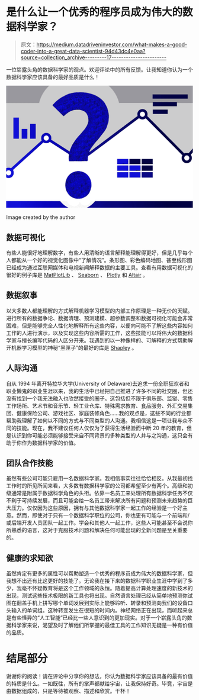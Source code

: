 # 是什么让一个优秀的程序员成为伟大的数据科学家？

> 原文：<https://medium.datadriveninvestor.com/what-makes-a-good-coder-into-a-great-data-scientist-94d43dc4e0aa?source=collection_archive---------17----------------------->

一位崭露头角的数据科学家的观点。欢迎评论中的所有反馈。让我知道你认为一个数据科学家应该具备的最好品质是什么！

![](img/5dbe681eb6d7d4dc5976b2f2fa4acaae.png)

Image created by the author

## 数据可视化

有些人能很好地理解数字，有些人用清晰的语言解释能理解得更好，但是几乎每个人都能从一个好的视觉化图像中“了解情况”。条形图、彩色编码地图、甚至线形图已经成为通过互联网媒体和电视新闻解释数据的主要工具。查看有用数据可视化的很好的例子库是 [MatPlotLib](https://matplotlib.org/) 、 [Seaborn](https://seaborn.pydata.org/) 、 [Plotly](https://chart-studio.plotly.com/feed/?_ga=2.230398235.667386343.1604877626-797187231.1604877626#/) 和 [Altair](https://altair-viz.github.io/) 。

## 数据叙事

以大多数人都能理解的方式解释机器学习模型的内部工作原理是一种无价的天赋。进行所有的数据争论、数据清理、预测建模、超参数调整和数据可视化可能会非常困难，但是能够完全人性化地解释所有这些内容，以便向可能不了解这些内容如何工作的人进行演示，以及实现这些内容所需的工作，这些技能可以将伟大的数据科学家与擅长编写代码的人区分开来。我遇到的以一种像样的、可解释的方式帮助解开机器学习模型的神秘“黑匣子”的最好的库是 [Shapley](https://github.com/slundberg/shap) 。

## 人际沟通

自从 1994 年离开特拉华大学(University of Delaware)去追求一份全职狂欢者和职业懒鬼的职业生涯以来，我的生活中已经把自己推进了许多不同的社交圈，但还没有找到一个我无法融入也欣然接受的圈子。这包括但不限于俱乐部、监狱、零售工作场所、艺术节和音乐节、轻工业仓库、特殊需求教育、食品服务、外汇交易集团、健康保险公司、游戏社区、家庭装修角色……我的观点是，这些不同的行业都帮助我理解了如何以不同的方式与不同类型的人沟通。我相信这是一项让我与众不同的技能。现在，我不建议任何人仅仅为了获得生活经验而中断 20 年的教育，但是认识到你可能必须能够接受来自不同背景的多种类型的人并与之沟通，这只会有助于你作为数据科学家的价值。

## 团队合作技能

虽然有些公司可能只雇用一名数据科学家。我相信事实往往恰恰相反。从我最初找工作时的所见所闻来看，大多数有数据科学家的公司都希望至少有两个。高级和初级通常是附属于数据科学角色的头衔。依靠一名员工来处理所有数据科学任务不仅不利于可持续发展，而且可能会给一名员工带来解决所有问题和预测未来趋势的巨大压力。仅仅因为这些原因，拥有与其他数据科学家一起工作的经验是一个好主意。然而，即使对于只有一个数据科学职位的公司，你也更有可能与一个前端和/或后端开发人员团队一起工作。学会和其他人一起工作，这些人可能甚至不会说你所熟悉的语言，这对于克服技术问题和解决任何可能出现的全新问题是至关重要的。

## 健康的求知欲

虽然肯定有更多的属性可以帮助塑造一个优秀的程序员成为伟大的数据科学家，但我想不出还有比这更好的技能了。无论我在接下来的数据科学职业生涯中学到了多少，我毫不怀疑教育将是这个工作领域的永恒。随着提高计算处理速度的新技术的出现，测试这些技术极限的新工具也将出现。自然语言处理已经从简单地预测你试图在翻盖手机上拼写哪个单词发展到实际上能够聆听、转录和预测向我们的设备口头输入的单词组。这种转变发生在很短的时间内。神经网络正在出现，而听起来总是有些怪异的“人工智能”已经比一些人意识到的更加现实。对于一个崭露头角的数据科学家来说，渴望及时了解他们所掌握的最佳工具的工作知识无疑是一种有价值的品质。

# 结尾部分

谢谢你的阅读！请在评论中分享你的想法，你认为数据科学家应该具备的最有价值的特质是什么。一如既往，所有的掌声都献给宇宙，让我保持好奇。毕竟，宇宙是由数据组成的，只是等待被观察、描述和欣赏。干杯！
